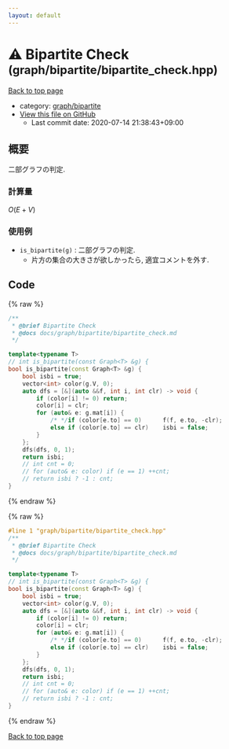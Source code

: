 ```yaml
---
layout: default
---
```


<!-- mathjax config similar to math.stackexchange -->
<script type="text/javascript" async
  src="https://cdnjs.cloudflare.com/ajax/libs/mathjax/2.7.5/MathJax.js?config=TeX-MML-AM_CHTML">
</script>
<script type="text/x-mathjax-config">
  MathJax.Hub.Config({
    TeX: { equationNumbers: { autoNumber: "AMS" }},
    tex2jax: {
      inlineMath: [ ['$','$'] ],
      processEscapes: true
    },
    "HTML-CSS": { matchFontHeight: false },
    displayAlign: "left",
    displayIndent: "2em"
  });
</script>

<script type="text/javascript" src="https://cdnjs.cloudflare.com/ajax/libs/jquery/3.4.1/jquery.min.js"></script>
<script src="https://cdn.jsdelivr.net/npm/jquery-balloon-js@1.1.2/jquery.balloon.min.js" integrity="sha256-ZEYs9VrgAeNuPvs15E39OsyOJaIkXEEt10fzxJ20+2I=" crossorigin="anonymous"></script>
<script type="text/javascript" src="../../../assets/js/copy-button.js"></script>
<link rel="stylesheet" href="../../../assets/css/copy-button.css" />


# :warning: Bipartite Check <small>(graph/bipartite/bipartite_check.hpp)</small>

<a href="../../../index.html">Back to top page</a>

* category: <a href="../../../index.html#d1cac5659bebf80b30fdbc9c35b6208b">graph/bipartite</a>
* <a href="{{ site.github.repository_url }}/blob/master/graph/bipartite/bipartite_check.hpp">View this file on GitHub</a>
    - Last commit date: 2020-07-14 21:38:43+09:00




## 概要

二部グラフの判定.

### 計算量

$O(E + V)$

### 使用例

* `is_bipartite(g)` : 二部グラフの判定.
  * 片方の集合の大きさが欲しかったら, 適宜コメントを外す.


## Code

<a id="unbundled"></a>
{% raw %}
```cpp
/**
 * @brief Bipartite Check
 * @docs docs/graph/bipartite/bipartite_check.md
 */

template<typename T>
// int is_bipartite(const Graph<T> &g) {
bool is_bipartite(const Graph<T> &g) {
    bool isbi = true;
    vector<int> color(g.V, 0);
    auto dfs = [&](auto &&f, int i, int clr) -> void {
        if (color[i] != 0) return;
        color[i] = clr;
        for (auto& e: g.mat[i]) {
            /* */if (color[e.to] == 0)      f(f, e.to, -clr);
            else if (color[e.to] == clr)    isbi = false;
        }
    };
    dfs(dfs, 0, 1);
    return isbi;
    // int cnt = 0;
    // for (auto& e: color) if (e == 1) ++cnt;
    // return isbi ? -1 : cnt;
}

```
{% endraw %}

<a id="bundled"></a>
{% raw %}
```cpp
#line 1 "graph/bipartite/bipartite_check.hpp"
/**
 * @brief Bipartite Check
 * @docs docs/graph/bipartite/bipartite_check.md
 */

template<typename T>
// int is_bipartite(const Graph<T> &g) {
bool is_bipartite(const Graph<T> &g) {
    bool isbi = true;
    vector<int> color(g.V, 0);
    auto dfs = [&](auto &&f, int i, int clr) -> void {
        if (color[i] != 0) return;
        color[i] = clr;
        for (auto& e: g.mat[i]) {
            /* */if (color[e.to] == 0)      f(f, e.to, -clr);
            else if (color[e.to] == clr)    isbi = false;
        }
    };
    dfs(dfs, 0, 1);
    return isbi;
    // int cnt = 0;
    // for (auto& e: color) if (e == 1) ++cnt;
    // return isbi ? -1 : cnt;
}

```
{% endraw %}

<a href="../../../index.html">Back to top page</a>

